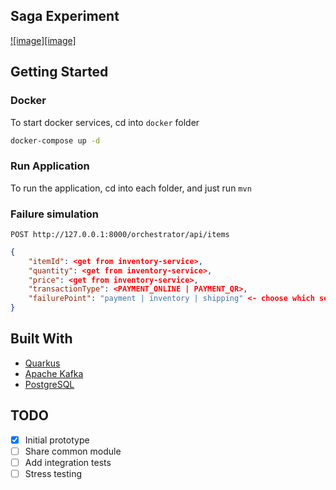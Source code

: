 ## Saga Experiment

[![image][image]](saga-experiment.png?raw=true)

## Getting Started

### Docker
To start docker services, cd into `docker` folder
```sh
docker-compose up -d
```
   
### Run Application
To run the application, cd into each folder, and just run `mvn`


### Failure simulation
`POST http://127.0.0.1:8000/orchestrator/api/items`
```json
{
    "itemId": <get from inventory-service>,
    "quantity": <get from inventory-service>,
    "price": <get from inventory-service>,
    "transactionType": <PAYMENT_ONLINE | PAYMENT_QR>,
    "failurePoint": "payment | inventory | shipping" <- choose which service to fail, if empty all steps will be executed
}
```

## Built With

* [Quarkus](https://quarkus.io)
* [Apache Kafka](https://kafka.apache.org)
* [PostgreSQL](https://www.postgresql.org)

## TODO

- [x] Initial prototype
- [ ] Share common module
- [ ] Add integration tests
- [ ] Stress testing
